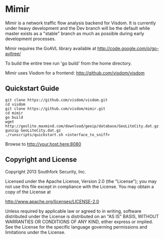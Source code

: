 # Mimir 
Mimir is a network traffic flow analysis backend for Visdom. It is currently under heavy development and the Dev branch will be the default while master exists as a "stable" branch as much as possible during early development processes.

Mimir requires the GoAVL library available at http://code.google.com/p/go-avltree/

To build the entire tree run 'go build' from the home directory.

Mimir uses Visdom for a frontend: http://github.com/visdom/visdom

## Quickstart Guide

```shell
git clone https://github.com/visdom/visdom.git
cd visdom
git clone https://github.com/visdom/mimir.git
cd mimir
go build
wget http://geolite.maxmind.com/download/geoip/database/GeoLiteCity.dat.gz
gunzip GeoLiteCity.dat.gz
./runscripts/quickstart.sh <interface_to_sniff>
```

Browse to http://your.host.here:8080

## Copyright and License
Copyright 2013 Southfork Security, Inc.

Licensed under the Apache License, Version 2.0 (the "License");
you may not use this file except in compliance with the License.
You may obtain a copy of the License at

   http://www.apache.org/licenses/LICENSE-2.0

Unless required by applicable law or agreed to in writing, software
distributed under the License is distributed on an "AS IS" BASIS,
WITHOUT WARRANTIES OR CONDITIONS OF ANY KIND, either express or implied.
See the License for the specific language governing permissions and
limitations under the License.